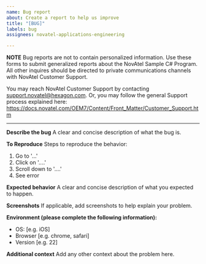 ```yaml
---
name: Bug report
about: Create a report to help us improve
title: "[BUG]"
labels: bug
assignees: novatel-applications-engineering

---
```


**NOTE** 
Bug reports are not to contain personalized information. Use these forms to submit generalized reports about the NovAtel Sample C# Program. All other inquires should be directed to private communications channels with NovAtel Customer Support.

You may reach NovAtel Customer Support by contacting support.novatel@hexagon.com. Or, you may follow the general Support process explained here: https://docs.novatel.com/OEM7/Content/Front_Matter/Customer_Support.htm

--------------

**Describe the bug**
A clear and concise description of what the bug is.

**To Reproduce**
Steps to reproduce the behavior:
1. Go to '...'
2. Click on '....'
3. Scroll down to '....'
4. See error

**Expected behavior**
A clear and concise description of what you expected to happen.

**Screenshots**
If applicable, add screenshots to help explain your problem.

**Environment (please complete the following information):**
 - OS: [e.g. iOS]
 - Browser [e.g. chrome, safari]
 - Version [e.g. 22]

**Additional context**
Add any other context about the problem here.
